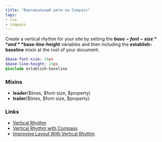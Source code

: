 ```yaml
---
title: "Вертикальный ритм на Compass"
tags: 
- css
- compass
---
```



Create a vertical rhythm for your site by setting the **$base-font-size** and **$base-line-height** variables and then including the **establish-baseline** mixin at the root of your document.

```sass
$base-font-size: 16px
$base-line-height: 24px
@include establish-baseline
```

### Mixins

- **leader**($lines, $font-size, $property)
- **trailer**($lines, $font-size, $property)

### Links

- [Vertical Rhythm](http://compass-style.org/reference/compass/typography/vertical_rhythm/)
- [Vertical Rhythm with Compass](http://atendesigngroup.com/blog/vertical-rhythm-compass)
- [Improving Layout With Vertical Rhythm](http://webdesign.tutsplus.com/articles/improving-layout-with-vertical-rhythm--webdesign-14070)